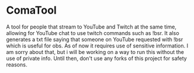 # ComaTool
A tool for people that stream to YouTube and Twitch at the same time, allowing for YouTube chat to use twitch commands such as !bsr.
It also generates a txt file saying that someone on YouTube requested with !bsr which is useful for obs.
As of now it requires use of sensitive information. I am sorry about that, but i will be working on a way to run this without the use of private info.
Until then, don't use any forks of this project for safety reasons.
